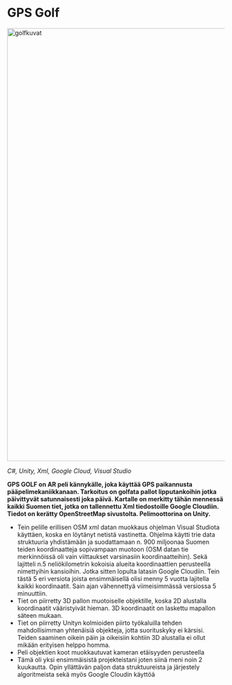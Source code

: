 # GPS Golf
<img width="1000" alt="golfkuvat" src="https://user-images.githubusercontent.com/117892331/225332419-b2fededc-2179-4ebe-8ac7-fdddd4af071b.png">

*C#, Unity, Xml, Google Cloud, Visual Studio*

**GPS GOLF on AR peli kännykälle, joka käyttää GPS paikannusta pääpelimekaniikkanaan. Tarkoitus on golfata pallot lipputankoihin jotka päivittyvät satunnaisesti joka päivä. Kartalle on merkitty tähän mennessä kaikki Suomen tiet, jotka on tallennettu Xml tiedostoille Google Cloudiin. Tiedot on kerätty OpenStreetMap sivustolta. Pelimoottorina on Unity.**

- Tein pelille erillisen OSM xml datan muokkaus ohjelman Visual Studiota käyttäen, koska en löytänyt netistä vastinetta. Ohjelma käytti trie data struktuuria yhdistämään ja suodattamaan n. 900 miljoonaa Suomen teiden koordinaatteja sopivampaan muotoon (OSM datan tie merkinnöissä oli vain viittaukset varsinasiin koordinaatteihin). Sekä lajitteli n.5 neliökilometrin kokoisia alueita koordinaattien perusteella nimettyihin kansioihin. Jotka sitten lopulta latasin Google Cloudiin. Tein tästä 5 eri versiota joista ensimmäisellä olisi menny 5 vuotta lajitella kaikki koordinaatit. Sain ajan vähennettyä viimeisimmässä versiossa 5 minuuttiin.
- Tiet on piirretty 3D pallon muotoiselle objektille, koska 2D alustalla koordinaatit vääristyivät hieman. 3D koordinaatit on laskettu mapallon säteen mukaan.
- Tiet on piirretty Unityn kolmioiden piirto työkaluilla tehden mahdollisimman yhtenäisiä objekteja, jotta suorituskyky ei kärsisi. Teiden saaminen oikein päin ja oikeisiin kohtiin 3D alustalla ei ollut mikään erityisen helppo homma. 
- Peli objektien koot muokkautuvat kameran etäisyyden perusteella
- Tämä oli yksi ensimmäisistä projekteistani joten siinä meni noin 2 kuukautta. Opin yllättävän paljon data struktuureista ja järjestely algoritmeista sekä myös Google Cloudin käyttöä
